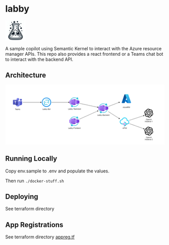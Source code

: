 # labby

![labby-64.png](labby-64.png)

A sample copilot using Semantic Kernel to interact with the Azure resource manager APIs. This repo also provides a react frontend or a Teams chat bot to interact with the backend API.

## Architecture

![custom-copilot-arch.png](custom-copilot-arch.png)

## Running Locally
Copy env.sample to .env and populate the values.

Then run `./docker-stuff.sh`

## Deploying
See terraform directory

## App Registrations
See terraform directory [appreg.tf](terraform/appreg.tf)